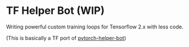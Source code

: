 # TF Helper Bot (WIP)

Writing powerful custom training loops for Tensorflow 2.x with less code.

(This is basically a TF port of [pytorch-helper-bot](https://github.com/ceshine/pytorch-helper-bot))
